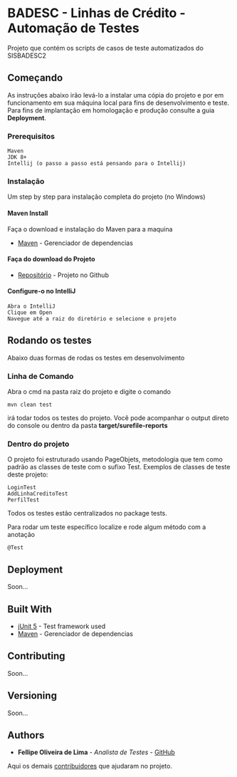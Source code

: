 # BADESC - Linhas de Crédito - Automação de Testes

Projeto que contém os scripts de casos de teste automatizados do SISBADESC2

## Começando

As instruções abaixo irão levá-lo a instalar uma cópia do projeto e por em funcionamento em sua máquina local para fins de desenvolvimento e teste. Para fins de implantação em homologação e produção consulte a guia **Deployment**.

### Prerequisitos

```
Maven
JDK 8+
Intellij (o passo a passo está pensando para o Intellij)
```

### Instalação

Um step by step para instalação completa do projeto (no Windows)


#### Maven Install
Faça o download e instalação do Maven para a maquina
* [Maven](https://maven.apache.org/) - Gerenciador de dependencias


#### Faça do download do Projeto
* [Repositório](https://github.com/oliveirafellipe/automation) - Projeto no Github


#### Configure-o no IntelliJ
```
Abra o IntelliJ
Clique em Open
Navegue até a raiz do diretório e selecione o projeto
```

## Rodando os testes

Abaixo duas formas de rodas os testes em desenvolvimento

### 	Linha de Comando

Abra o cmd na pasta raiz do projeto e digite o comando

```
mvn clean test
```

irá todar todos os testes do projeto. Você pode acompanhar o output direto do console ou dentro da pasta **target/surefile-reports**

### 	Dentro do projeto

O projeto foi estruturado usando PageObjets, metodologia que tem como padrão as classes de teste com o sufixo Test. 
Exemplos de classes de teste deste projeto:
```
LoginTest
AddLinhaCreditoTest
PerfilTest
```
Todos os testes estão centralizados no package tests.

Para rodar um teste específico localize e rode algum método com a anotação
```
@Test
```

## Deployment

Soon...

## Built With

* [jUnit 5](https://junit.org/junit5/) - Test framework used
* [Maven](https://maven.apache.org/) - Gerenciador de dependencias

## Contributing

Soon...

## Versioning

Soon...

## Authors

* **Fellipe Oliveira de Lima** - *Analista de Testes* - [GitHub](https://github.com/oliveirafellipe)

Aqui os demais [contribuidores](https://github.com/oliveirafellipe/automation/contributors) que ajudaram no projeto.
